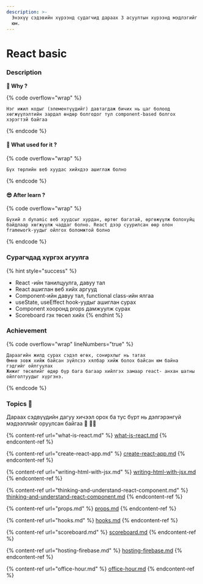 ```yaml
---
description: >-
  Энэхүү сэдэвийн хүрээнд судагчид дараах 3 асуултын хүрээнд мэдлэгийг олж авах
  юм.
---
```


# React basic

### Description

**🤔 Why ?**&#x20;

{% code overflow="wrap" %}
```
Нэг ижил кодыг (элементүүдийг) давтагдаж бичих нь цаг болоод хөгжүүлэлтийн зардал өндөр болгодог тул component-based болгох хэрэгтэй байгаа
```
{% endcode %}

#### 💭 What used for it ?&#x20;

{% code overflow="wrap" %}
```
Бүх төрлийн веб хуудас хийхдээ ашиглаж болно
```
{% endcode %}

#### 😎 After learn ?&#x20;

{% code overflow="wrap" %}
```
Бүхий л dynamic веб хуудсыг хурдан, өртөг багатай, өргөжүүлж болохуйц байдлаар хөгжүүлж чаддаг болно. React дээр суурилсан өөр олон framework-уудыг ойлгох боломжтой болно
```
{% endcode %}

### Сурагчдад хүргэх агуулга

{% hint style="success" %}
* React -ийн танилцуулга, давуу тал
* React ашиглан веб хийх аргууд
* Component-ийн давуу тал, functional class-ийн ялгаа
* useState, useEffect hook-уудыг ашиглан сурах
* Component хооронд props дамжуулж сурах
* Scoreboard гэх төсөл хийх
{% endhint %}

### Achievement

{% code overflow="wrap" lineNumbers="true" %}
```
Дараагийн жилд сурах сэдэл өгөх, сонирхлыг нь татах
Өмнө зовж хийж байсан зүйлсээ хялбар хийж болох байсан юм байна гэдгийг ойлгуулах
Жижиг төсөлийг өдөр бүр бага багаар хийлгэх замаар react- анхан шатны ойлголтуудыг хүргэнэ.
```
{% endcode %}

### Topics 📖

Дараах сэдвүүдийн дагуу хичээл орох ба тус бүрт нь дэлгэрэнгүй мэдээллийг оруулсан байгаа 🥳 🤟🏻

{% content-ref url="what-is-react.md" %}
[what-is-react.md](what-is-react.md)
{% endcontent-ref %}

{% content-ref url="create-react-app.md" %}
[create-react-app.md](create-react-app.md)
{% endcontent-ref %}

{% content-ref url="writing-html-with-jsx.md" %}
[writing-html-with-jsx.md](writing-html-with-jsx.md)
{% endcontent-ref %}

{% content-ref url="thinking-and-understand-react-component.md" %}
[thinking-and-understand-react-component.md](thinking-and-understand-react-component.md)
{% endcontent-ref %}

{% content-ref url="props.md" %}
[props.md](props.md)
{% endcontent-ref %}

{% content-ref url="hooks.md" %}
[hooks.md](hooks.md)
{% endcontent-ref %}

{% content-ref url="scoreboard.md" %}
[scoreboard.md](scoreboard.md)
{% endcontent-ref %}

{% content-ref url="hosting-firebase.md" %}
[hosting-firebase.md](hosting-firebase.md)
{% endcontent-ref %}

{% content-ref url="office-hour.md" %}
[office-hour.md](office-hour.md)
{% endcontent-ref %}
